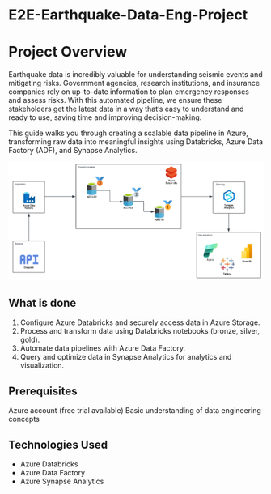 # E2E-Earthquake-Data-Eng-Project

# Project Overview

Earthquake data is incredibly valuable for understanding seismic events and mitigating risks. Government agencies, research institutions, and insurance companies rely on up-to-date information to plan emergency responses and assess risks. With this automated pipeline, we ensure these stakeholders get the latest data in a way that’s easy to understand and ready to use, saving time and improving decision-making.

This guide walks you through creating a scalable data pipeline in Azure, transforming raw data into meaningful insights using Databricks, Azure Data Factory (ADF), and Synapse Analytics.

![alt text](image.png)

## What is done
1. Configure Azure Databricks and securely access data in Azure Storage.
2. Process and transform data using Databricks notebooks (bronze, silver, gold).
3. Automate data pipelines with Azure Data Factory.
4. Query and optimize data in Synapse Analytics for analytics and visualization.

## Prerequisites
Azure account (free trial available)
Basic understanding of data engineering concepts

## Technologies Used
* Azure Databricks
* Azure Data Factory
* Azure Synapse Analytics